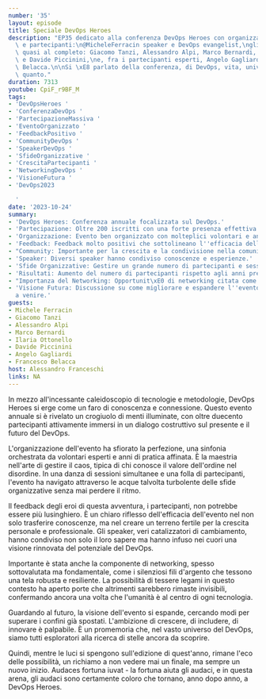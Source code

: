 ```yaml
---
number: '35'
layout: episode
title: Speciale DevOps Heroes
description: "EP35 dedicato alla conferenza DevOps Heroes con organizzatori, speaker\
  \ e partecipanti:\n@MicheleFerracin speaker e DevOps evangelist,\ngli organizzatori\
  \ quasi al completo: Giacomo Tanzi, Alessandro Alpi, Marco Bernardi, Ilaria Ottonello\
  \ e Davide Piccinini,\ne, fra i partecipanti esperti, Angelo Gagliardi e Francesco\
  \ Belacca.\n\nSi \xE8 parlato della conferenza, di DevOps, vita, universo e tutto\
  \ quanto."
duration: 7313
youtube: CpiF_r9BF_M
tags:
- 'DevOpsHeroes '
- 'ConferenzaDevOps '
- 'PartecipazioneMassiva '
- 'EventoOrganizzato '
- 'FeedbackPositivo '
- 'CommunityDevOps '
- 'SpeakerDevOps '
- 'SfideOrganizzative '
- 'CrescitaPartecipanti '
- 'NetworkingDevOps '
- 'VisioneFutura '
- 'DevOps2023

  '
date: '2023-10-24'
summary:
- 'DevOps Heroes: Conferenza annuale focalizzata sul DevOps.'
- 'Partecipazione: Oltre 200 iscritti con una forte presenza effettiva.'
- 'Organizzazione: Evento ben organizzato con molteplici volontari e anni di esperienza.'
- 'Feedback: Feedback molto positivi che sottolineano l''efficacia dell''evento.'
- "Community: Importante per la crescita e la condivisione nella comunit\xE0 DevOps."
- 'Speaker: Diversi speaker hanno condiviso conoscenze e esperienze.'
- 'Sfide Organizzative: Gestire un grande numero di partecipanti e sessioni simultanee.'
- 'Risultati: Aumento del numero di partecipanti rispetto agli anni precedenti.'
- "Importanza del Networking: Opportunit\xE0 di networking citata come cruciale."
- 'Visione Futura: Discussione su come migliorare e espandere l''evento negli anni
  a venire.'
guests:
- Michele Ferracin
- Giacomo Tanzi
- Alessandro Alpi
- Marco Bernardi
- Ilaria Ottonello
- Davide Piccinini
- Angelo Gagliardi
- Francesco Belacca
host: Alessandro Franceschi
links: NA
---
```

In mezzo all'incessante caleidoscopio di tecnologie e metodologie, DevOps Heroes si erge come un faro di conoscenza e connessione. Questo evento annuale si è rivelato un crogiuolo di menti illuminate, con oltre duecento partecipanti attivamente immersi in un dialogo costruttivo sul presente e il futuro del DevOps.

L'organizzazione dell'evento ha sfiorato la perfezione, una sinfonia orchestrata da volontari esperti e anni di pratica affinata. È la maestria nell'arte di gestire il caos, tipica di chi conosce il valore dell'ordine nel disordine. In una danza di sessioni simultanee e una folla di partecipanti, l'evento ha navigato attraverso le acque talvolta turbolente delle sfide organizzative senza mai perdere il ritmo.

Il feedback degli eroi di questa avventura, i partecipanti, non potrebbe essere più lusinghiero. È un chiaro riflesso dell'efficacia dell'evento nel non solo trasferire conoscenze, ma nel creare un terreno fertile per la crescita personale e professionale. Gli speaker, veri catalizzatori di cambiamento, hanno condiviso non solo il loro sapere ma hanno infuso nei cuori una visione rinnovata del potenziale del DevOps.

Importante è stata anche la componente di networking, spesso sottovalutata ma fondamentale, come i silenziosi fili d'argento che tessono una tela robusta e resiliente. La possibilità di tessere legami in questo contesto ha aperto porte che altrimenti sarebbero rimaste invisibili, confermando ancora una volta che l'umanità è al centro di ogni tecnologia.

Guardando al futuro, la visione dell'evento si espande, cercando modi per superare i confini già spostati. L'ambizione di crescere, di includere, di innovare è palpabile. È un promemoria che, nel vasto universo del DevOps, siamo tutti esploratori alla ricerca di stelle ancora da scoprire.

Quindi, mentre le luci si spengono sull'edizione di quest'anno, rimane l'eco delle possibilità, un richiamo a non vedere mai un finale, ma sempre un nuovo inizio. Audaces fortuna iuvat - la fortuna aiuta gli audaci, e in questa arena, gli audaci sono certamente coloro che tornano, anno dopo anno, a DevOps Heroes.